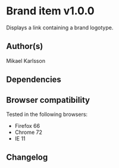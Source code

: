 # Brand item v1.0.0

Displays a link containing a brand logotype.

## Author(s)

Mikael Karlsson

## Dependencies



## Browser compatibility

Tested in the following browsers:

- Firefox 66
- Chrome 72
- IE 11

## Changelog


